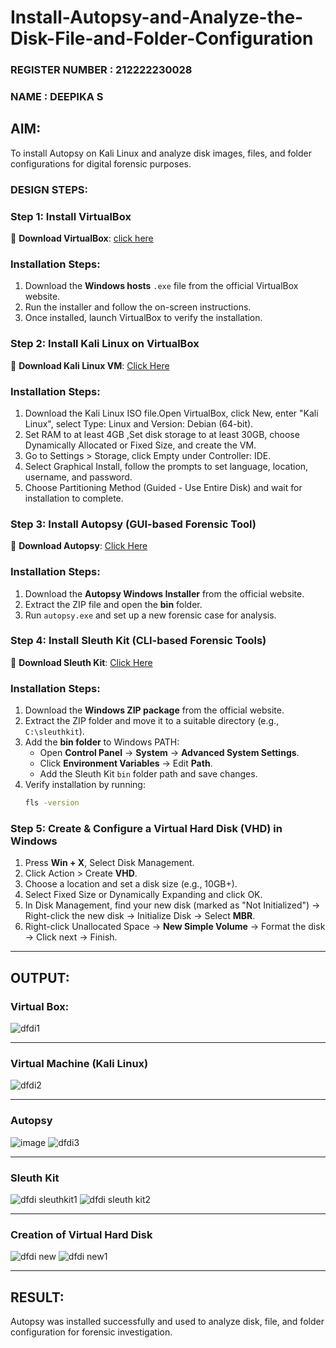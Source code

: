 # Install-Autopsy-and-Analyze-the-Disk-File-and-Folder-Configuration
### REGISTER NUMBER : 212222230028
### NAME : DEEPIKA S
## AIM:
To install Autopsy on Kali Linux and analyze disk images, files, and folder configurations for digital forensic purposes.
### DESIGN STEPS:

### **Step 1: Install VirtualBox**
🔗 **Download VirtualBox**: [click here](https://virtualbox.en.softonic.com/)  

### **Installation Steps:**
1. Download the **Windows hosts** `.exe` file from the official VirtualBox website.  
2. Run the installer and follow the on-screen instructions.  
3. Once installed, launch VirtualBox to verify the installation.


### **Step 2: Install Kali Linux on VirtualBox**
🔗 **Download Kali Linux VM**: [Click Here](https://www.kali.org/get-kali/#kali-virtual-machines)  

### **Installation Steps:**
1. Download the Kali Linux ISO file.Open VirtualBox, click New, enter "Kali Linux", select Type: Linux and Version: Debian (64-bit).  
2. Set RAM to at least 4GB ,Set disk storage to at least 30GB, choose Dynamically Allocated or Fixed Size, and create the VM. 
3. Go to Settings > Storage, click Empty under Controller: IDE. 
4. Select Graphical Install, follow the prompts to set language, location, username, and password.
5. Choose Partitioning Method (Guided - Use Entire Disk) and wait for installation to complete.


### **Step 3: Install Autopsy (GUI-based Forensic Tool)**
🔗 **Download Autopsy**: [Click Here](https://www.autopsy.com/download/)  

### **Installation Steps:**
1. Download the **Autopsy Windows Installer** from the official website.  
2. Extract the ZIP file and open the **bin** folder.  
3. Run `autopsy.exe` and set up a new forensic case for analysis.


### **Step 4: Install Sleuth Kit (CLI-based Forensic Tools)**
🔗 **Download Sleuth Kit**: [Click Here](https://sleuthkit.org/download.php)  

### **Installation Steps:**
1. Download the **Windows ZIP package** from the official website.  
2. Extract the ZIP folder and move it to a suitable directory (e.g., `C:\sleuthkit`).  
3. Add the **bin folder** to Windows PATH:
   - Open **Control Panel** → **System** → **Advanced System Settings**.  
   - Click **Environment Variables** → Edit **Path**.  
   - Add the Sleuth Kit `bin` folder path and save changes.  
4. Verify installation by running:
   ```sh
   fls -version


### **Step 5: Create & Configure a Virtual Hard Disk (VHD) in Windows**

1. Press **Win + X**, Select Disk Management.
2. Click Action > Create **VHD**.
3. Choose a location and set a disk size (e.g., 10GB+).
4. Select Fixed Size or Dynamically Expanding and click OK.
5. In Disk Management, find your new disk (marked as "Not Initialized") -> Right-click the new disk → Initialize Disk → Select **MBR**.
6. Right-click Unallocated Space → **New Simple Volume** → Format the disk -> Click next → Finish.

---

## OUTPUT:

### **Virtual Box:**


![dfdi1](https://github.com/user-attachments/assets/9f9d15c7-990e-418a-935c-6ca463aeaae6)

---

### **Virtual Machine (Kali Linux)**


![dfdi2](https://github.com/user-attachments/assets/341d9085-24c2-45c1-9ee5-10f1b0465d85)

---

### **Autopsy**
![image](https://github.com/user-attachments/assets/32c14af6-2001-42e3-a880-c5d629bfede0)
![dfdi3](https://github.com/user-attachments/assets/45ae1f48-b238-49a6-ab68-064d70253029)

---
### **Sleuth Kit**
![dfdi sleuthkit1](https://github.com/user-attachments/assets/2ce303c5-a9cd-484e-acae-b0b770bc9b89)
![dfdi sleuth kit2](https://github.com/user-attachments/assets/e6b95c54-4caf-4a1e-b10f-0ddcab5f0330)


---
### **Creation of Virtual Hard Disk**
![dfdi new](https://github.com/user-attachments/assets/29fa9e3f-8939-4b8a-9b28-46e61d061b59)
![dfdi new1](https://github.com/user-attachments/assets/a184bd7e-8fa6-4001-9f68-c79c86819c07)

---
## RESULT:
Autopsy was installed successfully and used to analyze disk, file, and folder configuration for forensic investigation.

